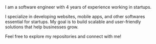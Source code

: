 I am a software engineer with 4 years of experience working in startups.

I specialize in developing websites, mobile apps, and other softwares essential for startups. My goal is to build scalable and user-friendly solutions that help businesses grow.

Feel free to explore my repositories and connect with me!
